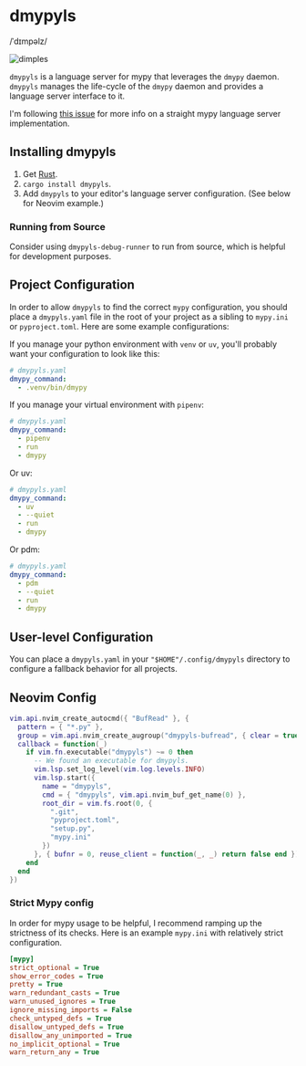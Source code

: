 # dmypyls

/ˈdɪmpəlz/

![dimples](https://github.com/user-attachments/assets/1396d49b-8b16-425a-8118-5bcdc216df39)

`dmypyls` is a language server for mypy that leverages the `dmypy` daemon. `dmypyls` manages the
life-cycle of the `dmypy` daemon and provides a language server interface to it.

I'm following [this issue](https://github.com/python/mypy/issues/10463) for more info on a straight mypy
language server implementation.

## Installing dmypyls

1. Get [Rust](https://www.rust-lang.org/tools/install).
2. `cargo install dmypyls`.
3. Add `dmypyls` to your editor's language server configuration. (See below for Neovim example.)

### Running from Source

Consider using `dmypyls-debug-runner` to run from source, which is helpful for
development purposes.

## Project Configuration

In order to allow `dmypyls` to find the correct `mypy` configuration, you should place a `dmypyls.yaml` file
in the root of your project as a sibling to `mypy.ini` or `pyproject.toml`. Here are some example configurations:

If you manage your python environment with `venv` or `uv`, you'll probably want your configuration
to look like this:

```yaml
# dmypyls.yaml
dmypy_command:
  - .venv/bin/dmypy
```

If you manage your virtual environment with `pipenv`:

```yaml
# dmypyls.yaml
dmypy_command:
  - pipenv
  - run
  - dmypy
```

Or uv:

```yaml
# dmypyls.yaml
dmypy_command:
  - uv
  - --quiet
  - run
  - dmypy
```

Or pdm:

```yaml
# dmypyls.yaml
dmypy_command:
  - pdm
  - --quiet
  - run
  - dmypy
```

## User-level Configuration

You can place a `dmypyls.yaml` in your `"$HOME"/.config/dmypyls` directory to configure a fallback
behavior for all projects.

## Neovim Config

```lua
vim.api.nvim_create_autocmd({ "BufRead" }, {
  pattern = { "*.py" },
  group = vim.api.nvim_create_augroup("dmypyls-bufread", { clear = true }),
  callback = function(_)
    if vim.fn.executable("dmypyls") ~= 0 then
      -- We found an executable for dmypyls.
      vim.lsp.set_log_level(vim.log.levels.INFO)
      vim.lsp.start({
        name = "dmypyls",
        cmd = { "dmypyls", vim.api.nvim_buf_get_name(0) },
        root_dir = vim.fs.root(0, {
          ".git",
          "pyproject.toml",
          "setup.py",
          "mypy.ini"
        })
      }, { bufnr = 0, reuse_client = function(_, _) return false end })
    end
  end
})
```

### Strict Mypy config

In order for mypy usage to be helpful, I recommend ramping up the strictness of its checks. Here is
an example `mypy.ini` with relatively strict configuration.

```ini
[mypy]
strict_optional = True
show_error_codes = True
pretty = True
warn_redundant_casts = True
warn_unused_ignores = True
ignore_missing_imports = False
check_untyped_defs = True
disallow_untyped_defs = True
disallow_any_unimported = True
no_implicit_optional = True
warn_return_any = True
```
